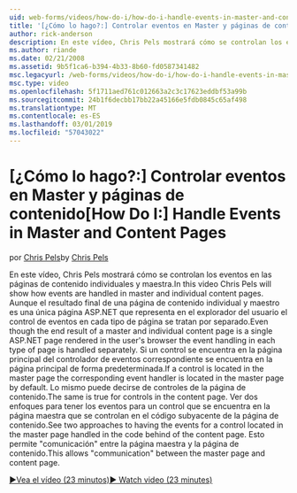 ```yaml
---
uid: web-forms/videos/how-do-i/how-do-i-handle-events-in-master-and-content-pages
title: '[¿Cómo lo hago?:] Controlar eventos en Master y páginas de contenido | Microsoft Docs'
author: rick-anderson
description: En este vídeo, Chris Pels mostrará cómo se controlan los eventos en las páginas de contenido individuales y maestra. Aunque el resultado final de un maestro y individual Conté...
ms.author: riande
ms.date: 02/21/2008
ms.assetid: 9b5f1ca6-b394-4b33-8b60-fd0587341482
msc.legacyurl: /web-forms/videos/how-do-i/how-do-i-handle-events-in-master-and-content-pages
msc.type: video
ms.openlocfilehash: 5f1711aed761c012663a2c3c17623eddbf53a99b
ms.sourcegitcommit: 24b1f6decbb17bb22a45166e5fdb0845c65af498
ms.translationtype: MT
ms.contentlocale: es-ES
ms.lasthandoff: 03/01/2019
ms.locfileid: "57043022"
---
```

<a name="how-do-i-handle-events-in-master-and-content-pages"></a><span data-ttu-id="3a8e3-104">[¿Cómo lo hago?:] Controlar eventos en Master y páginas de contenido</span><span class="sxs-lookup"><span data-stu-id="3a8e3-104">[How Do I:] Handle Events in Master and Content Pages</span></span>
====================
<span data-ttu-id="3a8e3-105">por [Chris Pels](https://twitter.com/chrispels)</span><span class="sxs-lookup"><span data-stu-id="3a8e3-105">by [Chris Pels](https://twitter.com/chrispels)</span></span>

<span data-ttu-id="3a8e3-106">En este vídeo, Chris Pels mostrará cómo se controlan los eventos en las páginas de contenido individuales y maestra.</span><span class="sxs-lookup"><span data-stu-id="3a8e3-106">In this video Chris Pels will show how events are handled in master and individual content pages.</span></span> <span data-ttu-id="3a8e3-107">Aunque el resultado final de una página de contenido individual y maestro es una única página ASP.NET que representa en el explorador del usuario el control de eventos en cada tipo de página se tratan por separado.</span><span class="sxs-lookup"><span data-stu-id="3a8e3-107">Even though the end result of a master and individual content page is a single ASP.NET page rendered in the user's browser the event handling in each type of page is handled separately.</span></span> <span data-ttu-id="3a8e3-108">Si un control se encuentra en la página principal del controlador de eventos correspondiente se encuentra en la página principal de forma predeterminada.</span><span class="sxs-lookup"><span data-stu-id="3a8e3-108">If a control is located in the master page the corresponding event handler is located in the master page by default.</span></span> <span data-ttu-id="3a8e3-109">Lo mismo puede decirse de controles de la página de contenido.</span><span class="sxs-lookup"><span data-stu-id="3a8e3-109">The same is true for controls in the content page.</span></span> <span data-ttu-id="3a8e3-110">Ver dos enfoques para tener los eventos para un control que se encuentra en la página maestra que se controlan en el código subyacente de la página de contenido.</span><span class="sxs-lookup"><span data-stu-id="3a8e3-110">See two approaches to having the events for a control located in the master page handled in the code behind of the content page.</span></span> <span data-ttu-id="3a8e3-111">Esto permite "comunicación" entre la página maestra y la página de contenido.</span><span class="sxs-lookup"><span data-stu-id="3a8e3-111">This allows "communication" between the master page and content page.</span></span>

[<span data-ttu-id="3a8e3-112">&#9654;Vea el vídeo (23 minutos)</span><span class="sxs-lookup"><span data-stu-id="3a8e3-112">&#9654; Watch video (23 minutes)</span></span>](https://channel9.msdn.com/Blogs/ASP-NET-Site-Videos/how-do-i-handle-events-in-master-and-content-pages)
